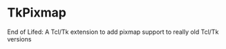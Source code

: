 TkPixmap
========

End of Lifed: A Tcl/Tk extension to add pixmap support to really old Tcl/Tk versions